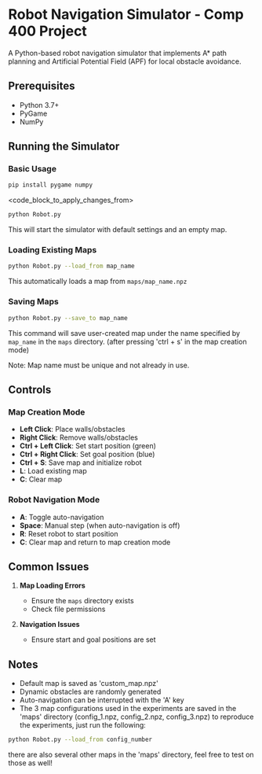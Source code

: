 # Robot Navigation Simulator - Comp 400 Project

A Python-based robot navigation simulator that implements A\* path planning and Artificial Potential Field (APF) for local obstacle avoidance.

## Prerequisites

- Python 3.7+
- PyGame
- NumPy

## Running the Simulator

### Basic Usage

```bash
pip install pygame numpy
```

<code_block_to_apply_changes_from>

```bash
python Robot.py
```

This will start the simulator with default settings and an empty map.

### Loading Existing Maps

```bash
python Robot.py --load_from map_name
```

This automatically loads a map from `maps/map_name.npz`

### Saving Maps

```bash
python Robot.py --save_to map_name
```

This command will save user-created map under the name specified by `map_name` in the `maps` directory. (after pressing 'ctrl + s' in the map creation mode)

Note: Map name must be unique and not already in use.

## Controls

### Map Creation Mode

- **Left Click**: Place walls/obstacles
- **Right Click**: Remove walls/obstacles
- **Ctrl + Left Click**: Set start position (green)
- **Ctrl + Right Click**: Set goal position (blue)
- **Ctrl + S**: Save map and initialize robot
- **L**: Load existing map
- **C**: Clear map

### Robot Navigation Mode

- **A**: Toggle auto-navigation
- **Space**: Manual step (when auto-navigation is off)
- **R**: Reset robot to start position
- **C**: Clear map and return to map creation mode

## Common Issues

1. **Map Loading Errors**

   - Ensure the `maps` directory exists
   - Check file permissions

2. **Navigation Issues**
   - Ensure start and goal positions are set

## Notes

- Default map is saved as 'custom_map.npz'
- Dynamic obstacles are randomly generated
- Auto-navigation can be interrupted with the 'A' key
- The 3 map configurations used in the experiments are saved in the 'maps' directory (config_1.npz, config_2.npz, config_3.npz)
  to reproduce the experiments, just run the following:

```bash
python Robot.py --load_from config_number
```

there are also several other maps in the 'maps' directory, feel free to test on those as well!

```

```
